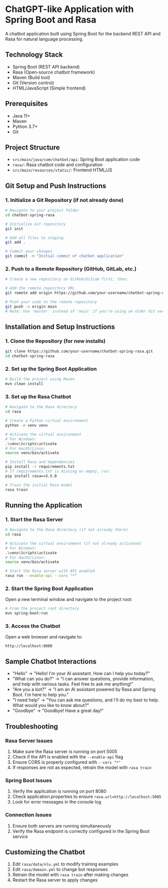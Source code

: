 # ChatGPT-like Application with Spring Boot and Rasa

A chatbot application built using Spring Boot for the backend REST API and Rasa for natural language processing.

## Technology Stack

- Spring Boot (REST API backend)
- Rasa (Open-source chatbot framework)
- Maven (Build tool)
- Git (Version control)
- HTML/JavaScript (Simple frontend)

## Prerequisites

- Java 11+
- Maven
- Python 3.7+
- Git

## Project Structure

- `src/main/java/com/chatbot/api`: Spring Boot application code
- `rasa/`: Rasa chatbot code and configuration
- `src/main/resources/static/`: Frontend HTML/JS

## Git Setup and Push Instructions

### 1. Initialize a Git Repository (if not already done)

```bash
# Navigate to your project folder
cd chatbot-spring-rasa

# Initialize Git repository
git init

# Add all files to staging
git add .

# Commit your changes
git commit -m "Initial commit of chatbot application"
```

### 2. Push to a Remote Repository (GitHub, GitLab, etc.)

```bash
# Create a new repository on GitHub/GitLab first, then:

# Add the remote repository URL
git remote add origin https://github.com/your-username/chatbot-spring-rasa.git

# Push your code to the remote repository
git push -u origin main
# Note: Use 'master' instead of 'main' if you're using an older Git version
```

## Installation and Setup Instructions

### 1. Clone the Repository (for new installs)

```bash
git clone https://github.com/your-username/chatbot-spring-rasa.git
cd chatbot-spring-rasa
```

### 2. Set up the Spring Boot Application

```bash
# Build the project using Maven
mvn clean install
```

### 3. Set up the Rasa Chatbot

```bash
# Navigate to the Rasa directory
cd rasa

# Create a Python virtual environment
python -m venv venv

# Activate the virtual environment
# For Windows:
.\venv\Scripts\activate
# For macOS/Linux:
source venv/bin/activate

# Install Rasa and dependencies
pip install -r requirements.txt
# If requirements.txt is missing or empty, run:
pip install rasa==3.5.8

# Train the initial Rasa model
rasa train
```

## Running the Application

### 1. Start the Rasa Server

```bash
# Navigate to the Rasa directory (if not already there)
cd rasa

# Activate the virtual environment (if not already activated)
# For Windows:
.\venv\Scripts\activate
# For macOS/Linux:
source venv/bin/activate

# Start the Rasa server with API enabled
rasa run --enable-api --cors "*"
```

### 2. Start the Spring Boot Application

Open a new terminal window and navigate to the project root:

```bash
# From the project root directory
mvn spring-boot:run
```

### 3. Access the Chatbot

Open a web browser and navigate to:

```
http://localhost:8080
```

## Sample Chatbot Interactions

- "Hello" → "Hello! I'm your AI assistant. How can I help you today?"
- "What can you do?" → "I can answer questions, provide information, and help with various tasks. Feel free to ask me anything!"
- "Are you a bot?" → "I am an AI assistant powered by Rasa and Spring Boot. I'm here to help you."
- "I need help" → "You can ask me questions, and I'll do my best to help. What would you like to know about?"
- "Goodbye" → "Goodbye! Have a great day!"

## Troubleshooting

### Rasa Server Issues

1. Make sure the Rasa server is running on port 5005
2. Check if the API is enabled with the `--enable-api` flag
3. Ensure CORS is properly configured with `--cors "*"`
4. If responses are not as expected, retrain the model with `rasa train`

### Spring Boot Issues

1. Verify the application is running on port 8080
2. Check application.properties to ensure `rasa.url=http://localhost:5005`
3. Look for error messages in the console log

### Connection Issues

1. Ensure both servers are running simultaneously
2. Verify the Rasa endpoint is correctly configured in the Spring Boot service

## Customizing the Chatbot

1. Edit `rasa/data/nlu.yml` to modify training examples
2. Edit `rasa/domain.yml` to change bot responses
3. Retrain the model with `rasa train` after making changes
4. Restart the Rasa server to apply changes

